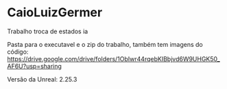 # CaioLuizGermer
Trabalho troca de estados ia

Pasta para o executavel e o zip do trabalho, também tem imagens do código: https://drive.google.com/drive/folders/1ObIwr44rqebKIBbjvd6W9UHGK50_AF6U?usp=sharing 

Versão da Unreal: 2.25.3
